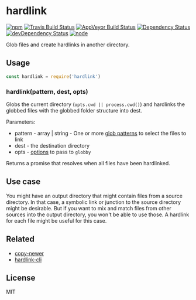 # hardlink

[![npm](https://img.shields.io/npm/v/hardlink.svg?style=flat-square)](https://www.npmjs.com/package/hardlink)
[![Travis Build Status](https://img.shields.io/travis/seangenabe/hardlink/master.svg?label=travis&style=flat-square)](https://travis-ci.org/seangenabe/hardlink)
[![AppVeyor Build Status](https://img.shields.io/appveyor/ci/seangenabe/hardlink/master.svg?label=appveyor&style=flat-square)](https://ci.appveyor.com/project/seangenabe/hardlink)
[![Dependency Status](https://img.shields.io/david/seangenabe/hardlink.svg?style=flat-square)](https://david-dm.org/seangenabe/hardlink)
[![devDependency Status](https://img.shields.io/david/dev/seangenabe/hardlink.svg?style=flat-square)](https://david-dm.org/seangenabe/hardlink#info=devDependencies)
[![node](https://img.shields.io/node/v/hardlink.svg?style=flat-square)](https://nodejs.org/en/download/)

Glob files and create hardlinks in another directory.

## Usage

```javascript
const hardlink = require('hardlink')
```

### hardlink(pattern, dest, opts)

Globs the current directory (`opts.cwd || process.cwd()`) and hardlinks the globbed files with the globbed folder structure into dest.

Parameters: 
* pattern - array | string - One or more [glob patterns](https://github.com/isaacs/minimatch#usage) to select the files to link
* dest - the destination directory
* opts - [options](https://github.com/sindresorhus/globby#options) to pass to `globby`

Returns a promise that resolves when all files have been hardlinked.

## Use case

You might have an output directory that might contain files from a source directory. In that case, a symbolic link or junction to the source directory might be desirable. But if you want to mix and match files from other sources into the output directory, you won't be able to use those. A hardlink for each file might be useful for this case.

## Related

* [copy-newer](https://github.com/seangenabe/copy-newer)
* [hardlink-cli](https://github.com/seangenabe/hardlink-cli)

## License 

MIT
